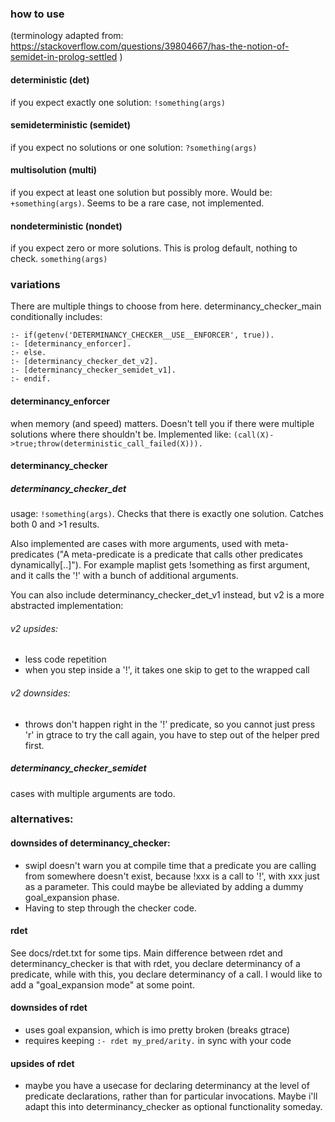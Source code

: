 ### how to use
(terminology adapted from: https://stackoverflow.com/questions/39804667/has-the-notion-of-semidet-in-prolog-settled )
#### deterministic (det)
if you expect exactly one solution:
`!something(args)`

#### semideterministic (semidet)
if you expect no solutions or one solution:
`?something(args)`

#### multisolution (multi)
if you expect at least one solution but possibly more. Would be:
`+something(args)`.
Seems to be a rare case, not implemented.

#### nondeterministic (nondet)
if you expect zero or more solutions. This is prolog default, nothing to check.
`something(args)`

### variations
There are multiple things to choose from here. determinancy_checker_main conditionally includes: 
```
:- if(getenv('DETERMINANCY_CHECKER__USE__ENFORCER', true)).
:- [determinancy_enforcer].
:- else.
:- [determinancy_checker_det_v2].
:- [determinancy_checker_semidet_v1].
:- endif.
```
#### determinancy_enforcer
when memory (and speed) matters. Doesn't tell you if there were multiple solutions where there shouldn't be. Implemented like: 
`(call(X)->true;throw(deterministic_call_failed(X))).`

#### determinancy_checker
##### determinancy_checker_det
usage:
`!something(args)`.
Checks that there is exactly one solution. Catches both 0 and >1 results.

Also implemented are cases with more arguments, used with meta-predicates ("A meta-predicate is a predicate that calls other predicates dynamically[..]"). For example maplist gets !something as first argument, and it calls the '!' with a bunch of additional arguments.

You can also include determinancy_checker_det_v1 instead, but v2 is a more abstracted implementation:
###### v2 upsides:
* less code repetition
* when you step inside a '!', it takes one skip to get to the wrapped call
###### v2 downsides:
* throws don't happen right in the '!' predicate, so you cannot just press 'r' in gtrace to try the call again, you have to step out of the helper pred first.
 
##### determinancy_checker_semidet

cases with multiple arguments are todo.


### alternatives: 

#### downsides of determinancy_checker:
* swipl doesn't warn you at compile time that a predicate you are calling from somewhere doesn't exist, because !xxx is a call to '!', with xxx just as a parameter. This could maybe be alleviated by adding a dummy goal_expansion phase. 
* Having to step through the checker code.

#### rdet
See docs/rdet.txt for some tips. Main difference between rdet and determinancy_checker is that with rdet, you declare determinancy of a predicate, while with this, you declare determinancy of a call. I would like to add a "goal_expansion mode" at some point.
#### downsides of rdet
* uses goal expansion, which is imo pretty broken (breaks gtrace)
* requires keeping `:- rdet my_pred/arity.` in sync with your code
#### upsides of rdet
* maybe you have a usecase for declaring determinancy at the level of predicate declarations, rather than for particular invocations. Maybe i'll adapt this into determinancy_checker as optional functionality someday. 

	
